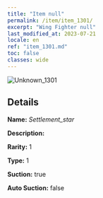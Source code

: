 ```yaml
---
title: "Item null"
permalink: /item/item_1301/
excerpt: "Wing Fighter null"
last_modified_at: 2023-07-21
locale: en
ref: "item_1301.md"
toc: false
classes: wide
---
```



 ![Unknown_1301](/images/item/Settlement_star_p.png)



## Details

 **Name:** *Settlement_star* 

 **Description:** 

 **Rarity:** 1 

 **Type:** 1 

 **Suction:** true 

 **Auto Suction:** false 


